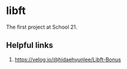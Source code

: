 # libft
The first project at School 21.
## Helpful links
1. https://velog.io/@hidaehyunlee/Libft-Bonus
